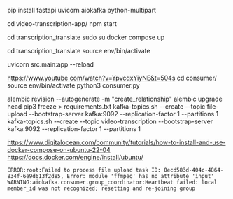 pip install fastapi uvicorn aiokafka python-multipart

cd video-transcription-app/
npm start 

cd transcription_translate
sudo su
docker compose up 

cd transcription_translate
source env/bin/activate

uvicorn src.main:app --reload



https://www.youtube.com/watch?v=YpvcqxYiyNE&t=504s
cd consumer/
source env/bin/activate
python3 consumer.py

alembic revision --autogenerate -m "create_relationship"
alembic upgrade head
pip3 freeze > requirements.txt
kafka-topics.sh --create --topic file-upload --bootstrap-server kafka:9092 --replication-factor 1 --partitions 1
kafka-topics.sh --create --topic video-transcription --bootstrap-server kafka:9092 --replication-factor 1 --partitions 1

https://www.digitalocean.com/community/tutorials/how-to-install-and-use-docker-compose-on-ubuntu-22-04
https://docs.docker.com/engine/install/ubuntu/


`ERROR:root:Failed to process file upload task ID: 0ecd583d-404c-4864-834f-6e9d613f2d85, Error: module 'ffmpeg' has no attribute 'input'
WARNING:aiokafka.consumer.group_coordinator:Heartbeat failed: local member_id was not recognized; resetting and re-joining group`